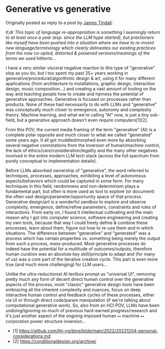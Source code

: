 # Generative vs generative

Originally posted as reply to a post by [James Tindall](https://mastodon.social/@atomless/115031985930014060):

_tl;dr This topic of language re-appropriation is something I seemingly return to at least once a year (esp. since the LLM hype started), but practioners like myself have been pushed into a situation where we have to re-invent new language/terminology which clearly delineates our existing practices from the now co-opted, distorted & poisened versions/meanings of the terms we used hitherto..._

I have a very similar visceral negative reaction to this type of "generative" slop as you do, but I too spent my past 25+ years working in generative/procedural/algorithmic design & art, using it for many different applications (from architecture to installations, graphic design, interaction design, music composition...) and creating a vast amount of tooling on the way and teaching people how to create and harness the potential of generative approaches. Generative is focused on processes rather than products. None of these had necessarily to do with LLMs and "generative" was conceptually much closer to emergence, autonomy and complexity theory. Machine learning, and what we're calling "AI" now, is just a tiny sub-field, but a generative approach doesn't even require computers[1][2].

From this POV, the current media framing of the term "generative" (AI) is a complete polar opposite and much closer to what we called "generated" some years ago. It all got muddled/morphed even more by absorbing several negative connotations from the inversion of human/machine control, the lack of ethics/care/consideration/legality and the many other negatives involved in the entire modern LLM tech stack (across the full spectrum from purely conceptual to implementation details).

Before LLMs absorbed ownership of "generative", the word referred to techniques, processes, approaches, exhibiting a level of autonomous aspects/behaviors which could be captured in some form. For many techniques in this field, randomness and non-determinism plays a fundamental part, but often is more used as tool to explore (or document) the often vast design/parameter/opportunity space of that process. Generative design/art is a wonderful sandbox to explore and observe complexity, emergence, define/refine parameters, constraints and rules of interactions. From early on, I found it intellectual cultivating and the main reason why I got into computer science, software engineering and creating my own tools, because that way I could freely define & combine these processes, learn about them, figure out how to re-use them and in which situations. The difference between "generative" and "generated" was a process which has certain properties vs. something being merely the output from such a process, mass-produced. Most generative processes do indeed have the potential for a multitude of outcomes/outputs, therefore human curation was an absolute key skill/principle to adapt and (for many of us) was a core part of the iterative creation cycle. This part is even more true (and much more challenging) for LLM users...

Unlike the ultra-reductionist AI textbox prompt as "universal UI", removing pretty much any form of decent direct human control over the generative aspects of the process, most "classic" generative design tools have been embracing all the inherent complexity and nuances, focus on deep interactive human control and feedback cycles of these processes, either via UI or through direct code/param manipulation (if we're talking about computational generative work). So, also from an HCI POV, LLMs have been undoing/ignoring so much of previous hard-earned progress/research and it's just another aspect of the ongoing imposed human ⭤ machine ⭤ corporation power structure inversion...

-   [1] https://github.com/thi-ng/blog/blob/main/2022/20221204-personal-considerations.md
-   [2] https://conditionaldesign.org/archive/

